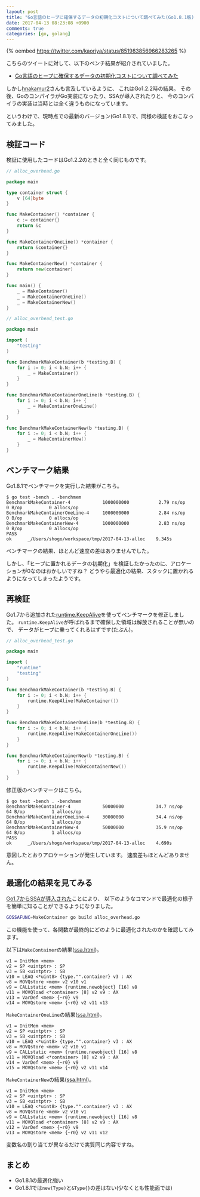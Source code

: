 ```yaml
---
layout: post
title: "Go言語のヒープに確保するデータの初期化コストについて調べてみた(Go1.8.1版)"
date: 2017-04-13 08:23:08 +0900
comments: true
categories: [go, golang]
---
```


{% oembed https://twitter.com/kaoriya/status/851983856966283265 %}

こちらのツイートに対して、以下のベンチ結果が紹介されていました。

- [Go言語のヒープに確保するデータの初期化コストについて調べてみた](http://ryochack.hatenablog.com/entry/2014/06/08/225606)

しかし[hnakamur2](https://twitter.com/hnakamur2)さんも言及しているように、
これはGo1.2.2時の結果。
その後、GoのコンパイラがGo実装になったり、SSAが導入されたりと、
今のコンパイラの実装は当時とは全く違うものになっています。

というわけで、現時点での最新のバージョン(Go1.8.1)で、同様の検証をおこなってみました。

<!-- More -->

## 検証コード

検証に使用したコードはGo1.2.2のときと全く同じものです。

``` go
// alloc_overhead.go

package main

type container struct {
	v [64]byte
}

func MakeContainer() *container {
	c := container{}
	return &c
}

func MakeContainerOneLine() *container {
	return &container{}
}

func MakeContainerNew() *container {
	return new(container)
}

func main() {
	_ = MakeContainer()
	_ = MakeContainerOneLine()
	_ = MakeContainerNew()
}
```

``` go
// alloc_overhead_test.go

package main

import (
	"testing"
)

func BenchmarkMakeContainer(b *testing.B) {
	for i := 0; i < b.N; i++ {
		_ = MakeContainer()
	}
}

func BenchmarkMakeContainerOneLine(b *testing.B) {
	for i := 0; i < b.N; i++ {
		_ = MakeContainerOneLine()
	}
}

func BenchmarkMakeContainerNew(b *testing.B) {
	for i := 0; i < b.N; i++ {
		_ = MakeContainerNew()
	}
}
```

## ベンチマーク結果

Go1.8.1でベンチマークを実行した結果がこちら。

``` plain
$ go test -bench . -benchmem
BenchmarkMakeContainer-4          	1000000000	         2.79 ns/op	       0 B/op	       0 allocs/op
BenchmarkMakeContainerOneLine-4   	1000000000	         2.84 ns/op	       0 B/op	       0 allocs/op
BenchmarkMakeContainerNew-4       	1000000000	         2.83 ns/op	       0 B/op	       0 allocs/op
PASS
ok  	_/Users/shogo/workspace/tmp/2017-04-13-alloc	9.345s
```

ベンチマークの結果、ほとんど速度の差はありませんでした。

しかし、「ヒープに置かれるデータの初期化」を検証したかったのに、アロケーションが0なのはおかしいですね？
どうやら最適化の結果、スタックに置かれるようになってしまったようです。


## 再検証

Go1.7から追加された[runtime.KeepAlive](https://golang.org/pkg/runtime/#KeepAlive)を使ってベンチマークを修正しました。
`runtime.KeepAlive`が呼ばれるまで確保した領域は解放されることが無いので、
データがヒープに乗ってくれるはずです(たぶん)。

``` go
// alloc_overhead_test.go

package main

import (
	"runtime"
	"testing"
)

func BenchmarkMakeContainer(b *testing.B) {
	for i := 0; i < b.N; i++ {
		runtime.KeepAlive(MakeContainer())
	}
}

func BenchmarkMakeContainerOneLine(b *testing.B) {
	for i := 0; i < b.N; i++ {
		runtime.KeepAlive(MakeContainerOneLine())
	}
}

func BenchmarkMakeContainerNew(b *testing.B) {
	for i := 0; i < b.N; i++ {
		runtime.KeepAlive(MakeContainerNew())
	}
}
```

修正版のベンチマークはこちら。

``` plain
$ go test -bench . -benchmem
BenchmarkMakeContainer-4          	50000000	        34.7 ns/op	      64 B/op	       1 allocs/op
BenchmarkMakeContainerOneLine-4   	30000000	        34.4 ns/op	      64 B/op	       1 allocs/op
BenchmarkMakeContainerNew-4       	50000000	        35.9 ns/op	      64 B/op	       1 allocs/op
PASS
ok  	_/Users/shogo/workspace/tmp/2017-04-13-alloc	4.690s
```

意図したとおりアロケーションが発生しています。
速度差もほとんどありません。


## 最適化の結果を見てみる

[Go1.7からSSAが導入された](http://shinpei.github.io/blog/2016/08/13/what-ssa-brings-to-go-17/)ことにより、
以下のようなコマンドで最適化の様子を簡単に知ることができるようになりました。

``` bash
GOSSAFUNC=MakeContainer go build alloc_overhead.go
```

この機能を使って、各関数が最終的にどのように最適化されたのかを確認してみます。

以下は`MakeContainer`の結果([ssa.html](/files/2017-04-13-go1-8-allocation/MakeContainer.html))。

``` plain
v1 = InitMem <mem>
v2 = SP <uintptr> : SP
v3 = SB <uintptr> : SB
v10 = LEAQ <*uint8> {type."".container} v3 : AX
v8 = MOVQstore <mem> v2 v10 v1
v9 = CALLstatic <mem> {runtime.newobject} [16] v8
v11 = MOVQload <*container> [8] v2 v9 : AX
v13 = VarDef <mem> {~r0} v9
v14 = MOVQstore <mem> {~r0} v2 v11 v13
```

`MakeContainerOneLine`の結果([ssa.html](/files/2017-04-13-go1-8-allocation/MakeContainerOneLine.html))。

``` plain
v1 = InitMem <mem>
v2 = SP <uintptr> : SP
v3 = SB <uintptr> : SB
v10 = LEAQ <*uint8> {type."".container} v3 : AX
v8 = MOVQstore <mem> v2 v10 v1
v9 = CALLstatic <mem> {runtime.newobject} [16] v8
v11 = MOVQload <*container> [8] v2 v9 : AX
v14 = VarDef <mem> {~r0} v9
v15 = MOVQstore <mem> {~r0} v2 v11 v14
```

`MakeContainerNew`の結果([ssa.html](/files/2017-04-13-go1-8-allocation/MakeContainerNew.html))。

``` plain
v1 = InitMem <mem>
v2 = SP <uintptr> : SP
v3 = SB <uintptr> : SB
v10 = LEAQ <*uint8> {type."".container} v3 : AX
v8 = MOVQstore <mem> v2 v10 v1
v9 = CALLstatic <mem> {runtime.newobject} [16] v8
v11 = MOVQload <*container> [8] v2 v9 : AX
v12 = VarDef <mem> {~r0} v9
v13 = MOVQstore <mem> {~r0} v2 v11 v12
```

変数名の割り当てが異なるだけで実質同じ内容ですね。


## まとめ

- Go1.8.1の最適化強い
- Go1.8.1では`new(Type)`と`&Type{}`の差はない(少なくとも性能面では)
